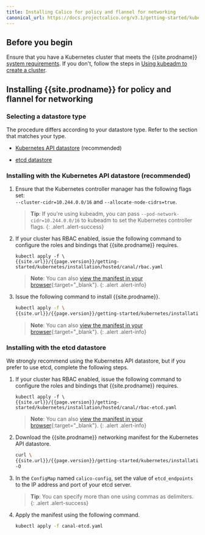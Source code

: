 ```yaml
---
title: Installing Calico for policy and flannel for networking
canonical_url: https://docs.projectcalico.org/v3.1/getting-started/kubernetes/installation/flannel
---
```


## Before you begin

Ensure that you have a Kubernetes cluster that meets the
{{site.prodname}} [system requirements](../requirements). If you don't,
follow the steps in [Using kubeadm to create a cluster](http://kubernetes.io/docs/getting-started-guides/kubeadm/).

## Installing {{site.prodname}} for policy and flannel for networking

### Selecting a datastore type

The procedure differs according to your datastore type. Refer to the
section that matches your type.

- [Kubernetes API datastore](#installing-with-the-kubernetes-api-datastore-recommended) (recommended)

- [etcd datastore](#installing-with-the-etcd-datastore)

### Installing with the Kubernetes API datastore (recommended)

1. Ensure that the Kubernetes controller manager has the following flags set:<br>
   `--cluster-cidr=10.244.0.0/16` and `--allocate-node-cidrs=true`.

   > **Tip**: If you're using kubeadm, you can pass `--pod-network-cidr=10.244.0.0/16`
   > to kubeadm to set the Kubernetes controller flags.
   {: .alert .alert-success}

1. If your cluster has RBAC enabled, issue the following command to
   configure the roles and bindings that {{site.prodname}} requires.

   ```
   kubectl apply -f \
   {{site.url}}/{{page.version}}/getting-started/kubernetes/installation/hosted/canal/rbac.yaml
   ```
   > **Note**: You can also
   > [view the manifest in your browser](hosted/canal/rbac.yaml){:target="_blank"}.
   {: .alert .alert-info}

1. Issue the following command to install {{site.prodname}}.

   ```bash
   kubectl apply -f \
   {{site.url}}/{{page.version}}/getting-started/kubernetes/installation/hosted/canal/canal.yaml
   ```

   > **Note**: You can also [view the manifest in your browser](hosted/canal/canal.yaml){:target="_blank"}.
   {: .alert .alert-info}

### Installing with the etcd datastore

We strongly recommend using the Kubernetes API datastore, but if you prefer to use
etcd, complete the following steps.

1. If your cluster has RBAC enabled, issue the following command to
   configure the roles and bindings that {{site.prodname}} requires.

   ```
   kubectl apply -f \
   {{site.url}}/{{page.version}}/getting-started/kubernetes/installation/hosted/canal/rbac-etcd.yaml
   ```
   > **Note**: You can also
   > [view the manifest in your browser](hosted/canal/rbac-etcd.yaml){:target="_blank"}.
   {: .alert .alert-info}

1. Download the {{site.prodname}} networking manifest for the Kubernetes API datastore.

   ```bash
   curl \
   {{site.url}}/{{page.version}}/getting-started/kubernetes/installation/hosted/canal/canal-etcd.yaml \
   -O
   ```

1. In the `ConfigMap` named `calico-config`, set the value of
   `etcd_endpoints` to the IP address and port of your etcd server.

   > **Tip**: You can specify more than one using commas as delimiters.
   {: .alert .alert-success}

1. Apply the manifest using the following command.

   ```bash
   kubectl apply -f canal-etcd.yaml
   ```
